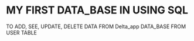 # MY FIRST DATA_BASE IN USING SQL

TO ADD, SEE, UPDATE, DELETE DATA FROM Delta_app DATA_BASE FROM USER TABLE 